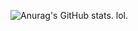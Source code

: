 ![Anurag's GitHub stats](https://github-readme-stats.vercel.app/api?username=weaponmasterjax&hide=stars).
lol.
